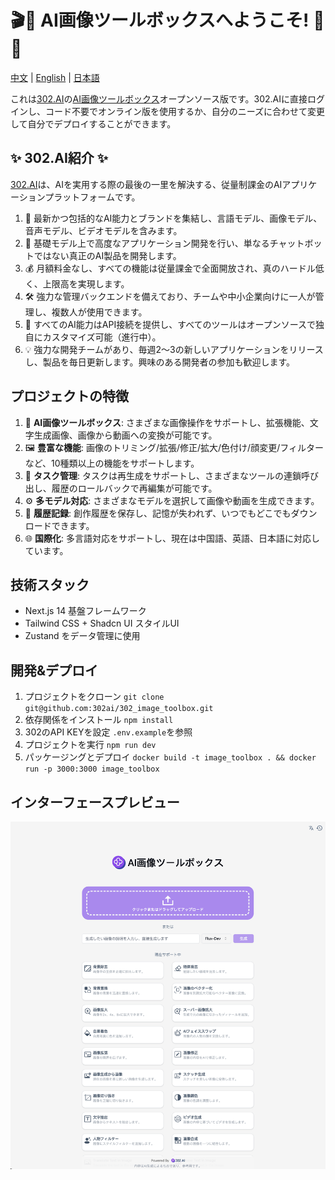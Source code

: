 # 🎬🤖 AI画像ツールボックスへようこそ! 🚀✨

[中文](README_zh.md) | [English](README.md) | [日本語](README_ja.md)

これは[302.AI](https://302.ai)の[AI画像ツールボックス](https://302.ai/tools/pictool/)オープンソース版です。302.AIに直接ログインし、コード不要でオンライン版を使用するか、自分のニーズに合わせて変更して自分でデプロイすることができます。

## ✨ 302.AI紹介 ✨

[302.AI](https://302.ai)は、AIを実用する際の最後の一里を解決する、従量制課金のAIアプリケーションプラットフォームです。

1. 🧠 最新かつ包括的なAI能力とブランドを集結し、言語モデル、画像モデル、音声モデル、ビデオモデルを含みます。
2. 🚀 基礎モデル上で高度なアプリケーション開発を行い、単なるチャットボットではない真正のAI製品を開発します。
3. 💰 月額料金なし、すべての機能は従量課金で全面開放され、真のハードル低く、上限高を実現します。
4. 🛠 強力な管理バックエンドを備えており、チームや中小企業向けに一人が管理し、複数人が使用できます。
5. 🔗 すべてのAI能力はAPI接続を提供し、すべてのツールはオープンソースで独自にカスタマイズ可能（進行中）。
6. 💡 強力な開発チームがあり、毎週2〜3の新しいアプリケーションをリリースし、製品を毎日更新します。興味のある開発者の参加も歓迎します。

## プロジェクトの特徴

1. 🎥 **AI画像ツールボックス**: さまざまな画像操作をサポートし、拡張機能、文字生成画像、画像から動画への変換が可能です。
2. 🖼️ **豊富な機能**: 画像のトリミング/拡張/修正/拡大/色付け/顔変更/フィルターなど、10種類以上の機能をサポートします。
3. 🔄 **タスク管理**: タスクは再生成をサポートし、さまざまなツールの連鎖呼び出し、履歴のロールバックで再編集が可能です。
4. ⚙️ **多モデル対応**: さまざまなモデルを選択して画像や動画を生成できます。
5. 📜 **履歴記録**: 創作履歴を保存し、記憶が失われず、いつでもどこでもダウンロードできます。
6. 🌐 **国際化**: 多言語対応をサポートし、現在は中国語、英語、日本語に対応しています。

## 技術スタック

- Next.js 14 基盤フレームワーク
- Tailwind CSS + Shadcn UI スタイルUI
- Zustand をデータ管理に使用

## 開発&デプロイ

1. プロジェクトをクローン `git clone git@github.com:302ai/302_image_toolbox.git`
2. 依存関係をインストール `npm install`
3. 302のAPI KEYを設定 `.env.example`を参照
4. プロジェクトを実行 `npm run dev`
5. パッケージングとデプロイ `docker build -t image_toolbox . && docker run -p 3000:3000 image_toolbox`

## インターフェースプレビュー

![pic-tool](docs/ja/pic-tool.png)
